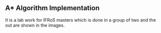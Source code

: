 ## A* Algorithm Implementation

It is a lab work for IFRoS masters which is done in a group of two and the out are shown in the images. 
